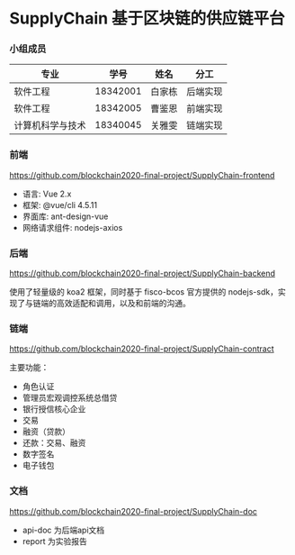 # SupplyChain 基于区块链的供应链平台

### 小组成员
| 专业             | 学号     | 姓名   | 分工     |
| ---------------- | -------- | ------ | -------- |
| 软件工程         | 18342001 | 白家栋 | 后端实现 |
| 软件工程         | 18342005 | 曹鉴恩 | 前端实现 |
| 计算机科学与技术 | 18340045 | 关雅雯 | 链端实现 |

### 前端
https://github.com/blockchain2020-final-project/SupplyChain-frontend
- 语言: Vue 2.x
- 框架: @vue/cli 4.5.11
- 界面库: ant-design-vue
- 网络请求组件: nodejs-axios

### 后端
https://github.com/blockchain2020-final-project/SupplyChain-backend

使用了轻量级的 koa2 框架，同时基于 fisco-bcos 官方提供的 nodejs-sdk，实现了与链端的高效适配和调用，以及和前端的沟通。

### 链端
https://github.com/blockchain2020-final-project/SupplyChain-contract

主要功能：
- 角色认证
- 管理员宏观调控系统总借贷
- 银行授信核心企业
- 交易
- 融资（贷款）
- 还款：交易、融资
- 数字签名
- 电子钱包

### 文档
https://github.com/blockchain2020-final-project/SupplyChain-doc
- api-doc 为后端api文档
- report 为实验报告





